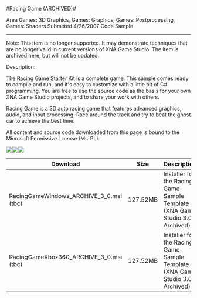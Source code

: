 #Racing Game (ARCHIVED)#

Area
Games: 3D Graphics, Games: Graphics, Games: Postprocessing, Games: Shaders
Submitted
4/26/2007
Code Sample

---

Note: This item is no longer supported. It may demonstrate techniques that are no longer valid in current versions of XNA Game Studio. The item is archived here, but will not be updated.

Description: 

The Racing Game Starter Kit is a complete game. This sample comes ready to compile and run, and it's easy to customize with a little bit of C# programming. You are free to use the source code as the basis for your own XNA Game Studio projects, and to share your work with others.

Racing Game is a 3D auto racing game that features advanced graphics, audio, and input processing. Race around the track and try to beat the ghost car to achieve the best time.



All content and source code downloaded from this page is bound to the Microsoft Permissive License (Ms-PL).

![](https://github.com/kniEngine/XNAGameStudio/blob/main/Images/XNA_Racing-Game_01_small.jpg)![](https://github.com/kniEngine/XNAGameStudio/blob/main/Images/XNA_Racing-Game_02_small.jpg)![](https://github.com/kniEngine/XNAGameStudio/blob/main/Images/XNA_Racing-Game_03_small.jpg)

  		

Download | Size | Description
---|---|---|
RacingGameWindows_ARCHIVE_3_0.msi (tbc) | 127.52MB | Installer for the Racing Game Sample Template (XNA Game Studio 3.0, Archived).
RacingGameXbox360_ARCHIVE_3_0.msi (tbc) | 127.52MB | Installer for the Racing Game Sample Template (XNA Game Studio 3.0, Archived). 